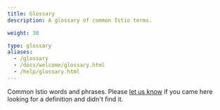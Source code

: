 ```yaml
---
title: Glossary
description: A glossary of common Istio terms.

weight: 30

type: glossary
aliases:
  - /glossary
  - /docs/welcome/glossary.html
  - /help/glossary.html
---
```


Common Istio words and phrases. Please [let us know](https://github.com/istio/istio.github.io/issues/new?title=Missing%20Glossary%20Entry) if you
came here looking for a definition and didn't find it.
